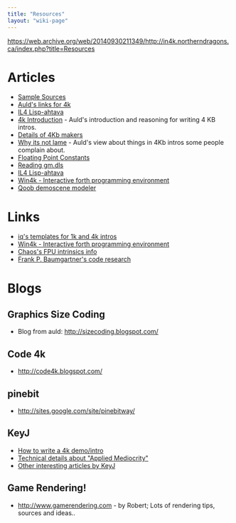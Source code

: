 ```yaml
---
title: "Resources"
layout: "wiki-page"
---
```


https://web.archive.org/web/20140930211349/http://in4k.northerndragons.ca/index.php?title=Resources

# Articles

* [Sample Sources](sample-sources)
* [Auld's links for 4k](aulds-links-for-4k)
* [IL4 Lisp-ahtava](il4-lisp-ahtava)
* [4k Introduction](4k-introduction) - Auld's introduction and reasoning for writing 4 KB intros.
* [Details of 4Kb makers](details-of-4kb-makers)
* [Why its not lame](why-its-not-lame) - Auld's view about things in 4Kb intros some people complain about.
* [Floating Point Constants](floating-point-constants)
* [Reading gm.dls](reading-gm.dls)
* [IL4 Lisp-ahtava](il4-lisp-ahtava)
* [Win4k - Interactive forth programming environment](http://neoscientists.org/~plex/win4k/index.html)
* [Qoob demoscene modeler](http://qoob.weebly.com/)


# Links

* [iq's templates for 1k and 4k intros](http://iquilezles.org/www/material/isystem1k4k/isystem1k4k.htms)
* [Win4k - Interactive forth programming environment](http://neoscientists.org/~plex/win4k/index.html)
* [Chaos's FPU intrinsics info](http://www.xyzw.de/c190.html) 
* [Frank P. Baumgartner's code research](http://www.active-web.cc/html/research/research/)

# Blogs

## Graphics Size Coding
* Blog from auld: http://sizecoding.blogspot.com/

## Code 4k
* http://code4k.blogspot.com/

## pinebit
* http://sites.google.com/site/pinebitway/

## KeyJ
* [How to write a 4k demo/intro](http://keyj.emphy.de/how-to-write-a-4k-intro/)
* [Technical details about "Applied Mediocrity"](http://keyj.emphy.de/applied-mediocrity/)
* [Other interesting articles by KeyJ](http://keyj.emphy.de/category/computer-fun/demoscene/)

## Game Rendering!
* http://www.gamerendering.com - by Robert; Lots of rendering tips, sources and ideas..
